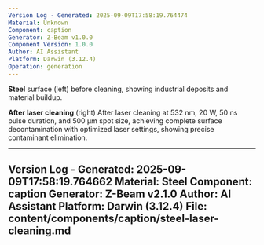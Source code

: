 ```yaml
---
Version Log - Generated: 2025-09-09T17:58:19.764474
Material: Unknown
Component: caption
Generator: Z-Beam v1.0.0
Component Version: 1.0.0
Author: AI Assistant
Platform: Darwin (3.12.4)
Operation: generation
---
```


**Steel** surface (left) before cleaning, showing industrial deposits and material buildup.

**After laser cleaning** (right) After laser cleaning at 532 nm, 20 W, 50 ns pulse duration, and 500 µm spot size, achieving complete surface decontamination with optimized laser settings, showing precise contaminant elimination.

---
Version Log - Generated: 2025-09-09T17:58:19.764662
Material: Steel
Component: caption
Generator: Z-Beam v2.1.0
Author: AI Assistant
Platform: Darwin (3.12.4)
File: content/components/caption/steel-laser-cleaning.md
---